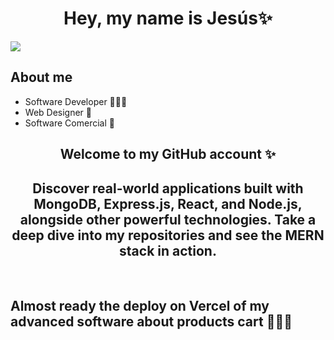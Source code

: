<div align="center">
<h1 align="center">Hey, my name is Jesús✨</h1>
</div>
<img src="https://github.com/user-attachments/assets/5a3c25d3-bf6b-49d0-803e-d7b1aa5d9721">

## About me

- Software Developer 👨🏻‍💻
- Web Designer 🎨
- Software Comercial 💼

<h2 align="center">Welcome to my GitHub account ✨</h2>

<h2 align="center">Discover real-world applications built with MongoDB, Express.js, React, and Node.js, alongside other powerful technologies. Take a deep dive into my repositories and see the MERN stack in action.</h2>

<br>

<h2>Almost ready the deploy on Vercel of my advanced software about products cart 👷🏼‍♂️</h2>

<br>

